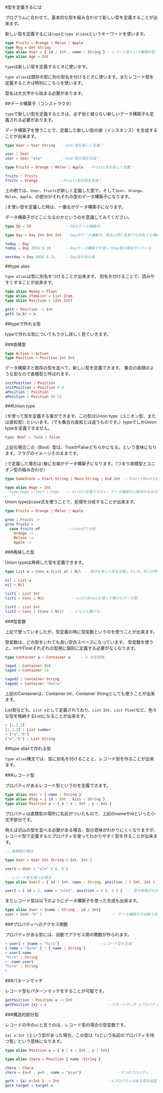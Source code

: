 #型を定義するには

プログラムに合わせて、基本的な型を組み合わせて新しい型を定義することが出来ます。

新しい型を定義するには`type`と`type aliase`というキーワードを使います。

```elm
type Fruits = Orange | Melon | Apple
type Msg = Get String
type alias User = { id : Int , name : String } --レコード型という種類の型
type alias Age = Int
```

`type`は新しい型を定義するときに使います。

`type alias`は既存の型に別の型名を付けるときに使います。またレコード型を定義するときは特別にこちらを使います。

型名は大文字から始まる必要があります。

##データ構築子（コンストラクタ）

`type`で新しい型を定義するときは、必ず他と被らない新しいデータ構築子も定義される必要があります。

データ構築子を使うことで、定義した新しい型の値（インスタンス）を生成することが出来ます。


```elm
type User = User String   --User型を新しく定義！

user : User
user = User "elm"         --User型の値を生成！

type Fruits = Orange | Melon | Apple  --Fruits型を新しく定義！

fruits : Fruits
fruits = Orange          --Fruits型の値を生成！
```


上の例では、`User`、`Fruits`が新しく定義した型で、そして`User`、`Orange`、`Melon`、`Apple`、の部分がそれぞれの型のデータ構築子になります。

`|`を使い型を定義した時は、一番左がデータ構築子になります。

データ構築子がどこになるのかというのを意識してみてください。

```elm
type ID = ID                --IDがデータ構築子。

type Day = Day Int Int Int  --Dayがデータ構築子。型名と同じ名前でも別名でも構わない。

today : Day
today = Day 2016 8 10       --Dayデータ構築子を使ってDay型の値を作っている

nextday = Day 2016 8 11     --Day型の別の値

```

##type alias

`type alias`は型に別名をつけることが出来ます。
別名を付けることで、読みやすくすることが出来ます。

```elm
type alias Money = Float
type alias ItemList = List Item
type alias Position = (Int,Int)

getX : Position -> Int
getX (a,b) = a
```

##typeで作れる型

typeで作れる型についてもう少し詳しく見ていきます。

###直積型

```elm
type Action = Action
type Position = Position Int Int
```

データ構築子と既存の型を並べて、新しい型を定義できます。
集合の直積のような型なので直積型と呼ばれます。

```elm
initPosition : Position
initPosition = Position 0 0
aPosition : Position
aPosition = Position 90 23
```

###Union type

`|`を使って型を定義する事ができます。この型はUnion type（ユニオン型、または直和型）といいます。（でも集合の直和とは違うものです。）typeでしかUnion typeを定義できません。

```elm
type　Bool =　Ture | False
```

上記の場合この（Bool）型は、TrueかFalseどちらかになる。という意味になります。フラグのイメージそのままです。

`|`で定義した場合は`|`毎に左端がデータ構築子になります。（つまり直積型とユニオン型の組み合わせ）

```elm
type GameState = Start String | Main String | End Int  --StartとMainとEndがデータ構築子

type alias Hoge = Int
--type Huga = Test | Hoge   -- error!定義できない。データ構築子に既存のものは使えない。
```

Union typeはcase式を使うことで、処理を分岐することが出来ます。

```elm
type Fruits = Orange | Melon | Apple

grow : Fruits ->
grow fruits =
  case fruits of             --case式で分岐
    Orange ->
    Melons ->
    Apple ->
```


###再帰した型

Union typeは再帰した型を定義できます。

```elm
type List a = Cons a (List a) | Nil  --自分を使って型を定義している。Nilが終了

nil : List a
nil = Nil

list1 : List Int
list1 = Cons 1 Nil             --ListはConsを使って繋げたデータ型

list2 : List Int
list2 = Cons 2 (Cons 1 Nil)   --どんどん繋げる。
```


###型変数

上記で使っていましたが、型定義の時に型変数というのを使うことが出来ます。

型変数は、どの型をいれても良い空白スペースになっています。
型変数を使うと、IntやFloatそれぞれの型用に個別に定義する必要がなくなります。

```elm
type Container a = Container a    -- a が型変数

taged : Container Int
taged = Container 10

taged2 : Container String
taged2 = Container "hello"
```

上記のContainerは、Container Int、Container Stringとしても使うことが出来ます。

List型なども、`List a`として定義されており、`List Int`、`List Float`など、色々な型を格納するListになることが出来ます。

```elm
> [1,2,3]
[1,2,3] : List number
> ["a","b"]
["a","b"] : List String
```

##type aliasで作れる型

`type alias`構文では、型に別名を付けることと、レコード型を作ることが出来ます。

###レコード型

プロパティがあるレコード型というのを定義できます。

```elm
type alias User = { name : String }
type alias Blog = { id : Int , kizi : String }
type alias Position a = { a | x : Int , y : Int }
```
プロパティは直積型の場所に名前がついたもので、上記のnameやidといった小文字部分です。

例えば沢山の型を並べる必要がある場合、型の意味がわかりにくくなりますが、レコード型で定義するとプロパティを使ってわかりやすく型を作ることが出来ます。

```elm
---直積型の場合

type User = User Int String ( Int, Int )

user1 = User 1 "elm" ( 0, 0 )

---レコード型を使った場合
type alias User2 = { id : Int, name : String, position : ( Int, Int ) }

user2 = { id = 2, name = "elm2", position = ( 0, 0 ) }  -- 型の意味がわかりやすい
```


またレコード型は以下のようにデータ構築子を使った生成も出来ます。

```elm
type alias User = {name : String , id : Int}
user = User "k" 1                                -- データ構築子が自動で生成されている。
```

###プロパティへのアクセス関数

プロパティがある型には、自動でアクセス用の関数が作られます。

```elm
> user1 = {name = "hiro"}                  --レコード型を生成
{ name = "hiro" } : { name : String }      
> user1.name                               
"hiro" : String
> .name user1
"hiro" : String
>
```

###パターンマッチ

レコード型もパターンマッチをすることが可能です。

```elm
getPosition : Position a -> Int                --
getPosition {x} = x                            --パターンマッチ xプロパティを取り出す。
```


###構造的部分型

レコードの中の`a|`と言うのは、レコード型の場合の型変数です。

`{a| x:Int }`という型があった場合、この型は「xという名前のプロパティを持つ型」という意味になります。


```elm
type alias Position a = { a | x : Int , y : Int}

type alias Chara = Position { name :String }

chara : Chara
chara = {x=0 , y=0 , name = "piyo"}                --３つのプロパティ

getX : {a| x:Int } -> Int                      --xプロパティのある型を指定
getX target = target.x

```
